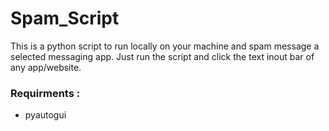 # Spam_Script

This is a python script to run locally on your machine and spam message a selected messaging app.
Just run the script and click the text inout bar of any app/website.

### Requirments :
 - pyautogui
 
